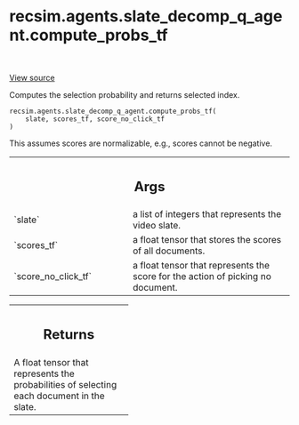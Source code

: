 <div itemscope itemtype="http://developers.google.com/ReferenceObject">
<meta itemprop="name" content="recsim.agents.slate_decomp_q_agent.compute_probs_tf" />
<meta itemprop="path" content="Stable" />
</div>

# recsim.agents.slate_decomp_q_agent.compute_probs_tf

<!-- Insert buttons and diff -->

<table class="tfo-notebook-buttons tfo-api" align="left">

</table>

<a target="_blank" href="https://github.com/google-research/recsim/tree/master/recsim/agents/slate_decomp_q_agent.py">View
source</a>

Computes the selection probability and returns selected index.

<pre class="devsite-click-to-copy prettyprint lang-py tfo-signature-link">
<code>recsim.agents.slate_decomp_q_agent.compute_probs_tf(
    slate, scores_tf, score_no_click_tf
)
</code></pre>

<!-- Placeholder for "Used in" -->

This assumes scores are normalizable, e.g., scores cannot be negative.

<!-- Tabular view -->

 <table class="responsive fixed orange">
<colgroup><col width="214px"><col></colgroup>
<tr><th colspan="2"><h2 class="add-link">Args</h2></th></tr>

<tr>
<td>
`slate`
</td>
<td>
a list of integers that represents the video slate.
</td>
</tr><tr>
<td>
`scores_tf`
</td>
<td>
a float tensor that stores the scores of all documents.
</td>
</tr><tr>
<td>
`score_no_click_tf`
</td>
<td>
a float tensor that represents the score for the action
of picking no document.
</td>
</tr>
</table>

<!-- Tabular view -->

 <table class="responsive fixed orange">
<colgroup><col width="214px"><col></colgroup>
<tr><th colspan="2"><h2 class="add-link">Returns</h2></th></tr>
<tr class="alt">
<td colspan="2">
A float tensor that represents the probabilities of selecting each document
in the slate.
</td>
</tr>

</table>

